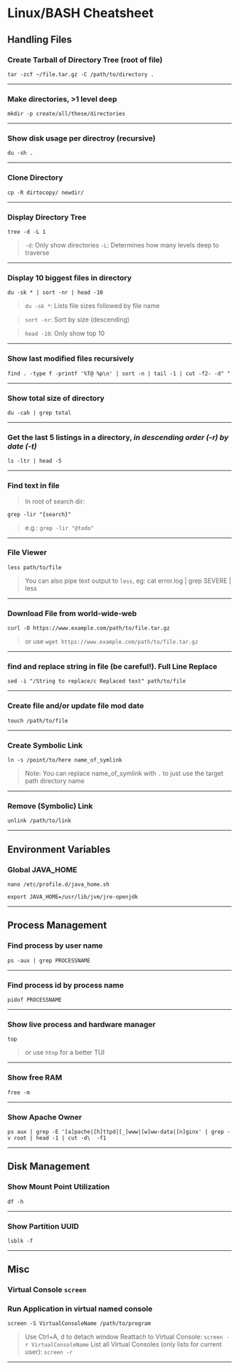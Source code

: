 # Linux/BASH Cheatsheet


## Handling Files

### Create Tarball of Directory Tree (root of file)
```
tar -zcf ~/file.tar.gz -C /path/to/directory .
```
---


### Make directories, >1 level deep
```
mkdir -p create/all/these/directories
```
---

### Show disk usage per directroy (recursive)
```
du -sh .
```
---


### Clone Directory
```
cp -R dirtocopy/ newdir/
```
---


### Display Directory Tree
```
tree -d -L 1
```
> `-d`: Only show directories
> `-L`: Determines how many levels deep to traverse
---


### Display 10 biggest files in directory
```
du -sk * | sort -nr | head -10
```
> `du -sk *`: Lists file sizes followed by file name

> `sort -nr`: Sort by size (descending)

> `head -10`: Only show top 10
---


### Show last modified files recursively
```
find . -type f -printf '%T@ %p\n' | sort -n | tail -1 | cut -f2- -d" "
```
---


### Show total size of directory
```
du -cah | grep total
```
---


### Get the last 5 listings in a directory,  _in descending order (-r) by date (-t)_
```
ls -ltr | head -5
```
---


### Find text in file
> In root of search dir:
```
grep -lir "{search}"
```
> e.g.: `grep -lir "@todo"`
---


### File Viewer
```
less path/to/file
```
> You can also pipe text output to `less`, eg: cat error.log | grep SEVERE | less
---


### Download File from world-wide-web
```
curl -O https://www.example.com/path/to/file.tar.gz
```
> or use `wget https://www.example.com/path/to/file.tar.gz`
---


### find and replace string in file (be careful!). Full Line Replace
```
sed -i "/String to replace/c Replaced text" path/to/file
```
---

### Create file and/or update file mod date
```
touch /path/to/file
```
---


### Create Symbolic Link
```
ln -s /point/to/here name_of_symlink
```
> Note: You can replace name_of_symlink with `.` to just use the target path directory name
---


### Remove (Symbolic) Link
```
unlink /path/to/link
```
---


## Environment Variables

### Global JAVA_HOME
`nano /etc/profile.d/java_home.sh`
```
export JAVA_HOME=/usr/lib/jvm/jre-openjdk
```
---


## Process Management

### Find process by user name
```
ps -aux | grep PROCESSNAME
```
---


### Find process id by process name
```
pidof PROCESSNAME
```
---


### Show live process and hardware manager
```
top
```
> or use `htop` for a better TUI
---


### Show free RAM
```
free -m
```
---


### Show Apache Owner
```
ps aux | grep -E '[a]pache|[h]ttpd|[_]www|[w]ww-data|[n]ginx' | grep -v root | head -1 | cut -d\  -f1
```
---


## Disk Management

### Show Mount Point Utilization
```
df -h
```
---


### Show Partition UUID
```
lsblk -f
```
---


## Misc

### Virtual Console `screen`


### Run Application in virtual named console
```
screen -S VirtualConsoleName /path/to/program
```
> Use Ctrl+A, d to detach window 
> Reattach to Virtual Console: `screen -r VirtualConsoleName` 
>  List all Virtual Consoles (only lists for current user): `screen -r`
---

